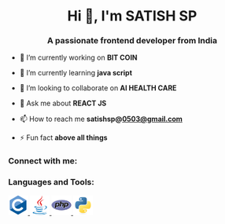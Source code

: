 <h1 align="center">Hi 👋, I'm SATISH SP</h1>
<h3 align="center">A passionate frontend developer from India</h3>

- 🔭 I’m currently working on **BIT COIN**

- 🌱 I’m currently learning **java script**

- 👯 I’m looking to collaborate on **AI HEALTH CARE**

- 💬 Ask me about **REACT JS**

- 📫 How to reach me **satishsp@0503@gmail.com**

- ⚡ Fun fact **above all things**

<h3 align="left">Connect with me:</h3>
<p align="left">
</p>

<h3 align="left">Languages and Tools:</h3>
<p align="left"> <a href="https://www.cprogramming.com/" target="_blank" rel="noreferrer"> <img src="https://raw.githubusercontent.com/devicons/devicon/master/icons/c/c-original.svg" alt="c" width="40" height="40"/> </a> <a href="https://www.java.com" target="_blank" rel="noreferrer"> <img src="https://raw.githubusercontent.com/devicons/devicon/master/icons/java/java-original.svg" alt="java" width="40" height="40"/> </a> <a href="https://www.php.net" target="_blank" rel="noreferrer"> <img src="https://raw.githubusercontent.com/devicons/devicon/master/icons/php/php-original.svg" alt="php" width="40" height="40"/> </a> <a href="https://www.python.org" target="_blank" rel="noreferrer"> <img src="https://raw.githubusercontent.com/devicons/devicon/master/icons/python/python-original.svg" alt="python" width="40" height="40"/> </a> </p>
